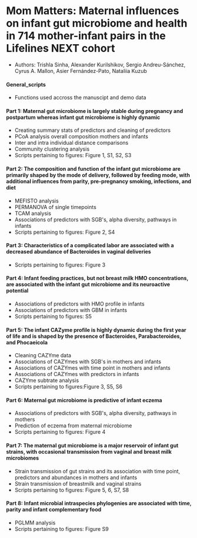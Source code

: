 # Mom Matters: Maternal influences on infant gut microbiome and health in 714 mother-infant pairs in the Lifelines NEXT cohort 

- Authors: Trishla Sinha, Alexander Kurilshikov, Sergio Andreu-Sánchez, Cyrus A. Mallon, Asier Fernández-Pato, Nataliia Kuzub

#### General_scripts 
- Functions used accross the manuscipt and demo data 

#### Part 1: Maternal gut microbiome is largely stable during pregnancy and postpartum whereas infant gut microbiome is highly dynamic
- Creating summary stats of predictors and cleaning of predictors 
- PCoA analysis overall composition mothers and infants 
- Inter and intra individual distance comparisons
- Community clustering analysis 
- Scripts pertaining to figures: Figure 1, S1, S2, S3

#### Part 2: The composition and function of the infant gut microbiome are primarily shaped by the mode of delivery, followed by feeding mode, with additional influences from parity, pre-pregnancy smoking, infections, and diet
- MEFISTO analysis 
- PERMANOVA of single timepoints 
- TCAM analysis 
- Associations of predictors with SGB's, alpha diversity, pathways in infants 
- Scripts pertaining to figures: Figure 2, S4

#### Part 3: Characteristics of a complicated labor are associated with a decreased abundance of Bacteroides in vaginal deliveries
- Scripts pertaining to figures: Figure 3


#### Part 4: Infant feeding practices, but not breast milk HMO concentrations, are associated with the infant gut microbiome and its neuroactive potential 
- Associations of predictors with HMO profile in infants 
- Associations of predictors with GBM in infants 
- Scripts pertaining to figures: S5

#### Part 5: The infant CAZyme profile is highly dynamic during the first year of life and is shaped by the presence of Bacteroides, Parabacteroides, and Phocaeicola
- Cleaning CAZYme data
- Associations of CAZYmes with SGB's in mothers and infants 
- Associations of CAZYmes with time point in mothers and infants 
- Associations of CAZYmes with predictors in infants 
- CAZYme subtrate analysis
- Scripts pertaining to figures:Figure 3, S5, S6

#### Part 6: Maternal gut microbiome is predictive of infant eczema 
- Associations of predictors with SGB's, alpha diversity, pathways in mothers 
- Prediction of eczema from maternal microbiome 
- Scripts pertaining to figures: Figure 4


#### Part 7: The maternal gut microbiome is a major reservoir of infant gut strains, with occasional transmission from vaginal and breast milk microbiomes
- Strain transmission of gut strains and its association with time point, predictors and abundances in mothers and infants 
- Strain transmission of breastmilk and vaginal strains
- Scripts pertaining to figures: Figure 5, 6, S7, S8

#### Part 8: Infant microbial intraspecies phylogenies are associated with time, parity and infant complementary food
- PGLMM analysis 
- Scripts pertaining to figures: Figure S9 
